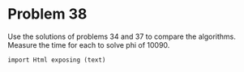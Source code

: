 # Problem 38


Use the solutions of problems 34 and 37 to compare the algorithms. Measure the time for each to solve phi of 10090.
```
import Html exposing (text)

```


